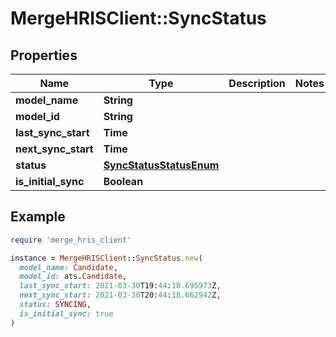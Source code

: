 # MergeHRISClient::SyncStatus

## Properties

| Name | Type | Description | Notes |
| ---- | ---- | ----------- | ----- |
| **model_name** | **String** |  |  |
| **model_id** | **String** |  |  |
| **last_sync_start** | **Time** |  |  |
| **next_sync_start** | **Time** |  |  |
| **status** | [**SyncStatusStatusEnum**](SyncStatusStatusEnum.md) |  |  |
| **is_initial_sync** | **Boolean** |  |  |

## Example

```ruby
require 'merge_hris_client'

instance = MergeHRISClient::SyncStatus.new(
  model_name: Candidate,
  model_id: ats.Candidate,
  last_sync_start: 2021-03-30T19:44:18.695973Z,
  next_sync_start: 2021-03-30T20:44:18.662942Z,
  status: SYNCING,
  is_initial_sync: true
)
```

